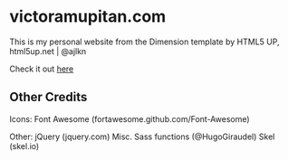 # victoramupitan.com

This is my personal website from the Dimension template by HTML5 UP, html5up.net | @ajlkn

Check it out [here](http://victoramupitan.com)

## Other Credits
Icons:
    Font Awesome (fortawesome.github.com/Font-Awesome)

Other:
    jQuery (jquery.com) 
    Misc. Sass functions (@HugoGiraudel)
    Skel (skel.io)

